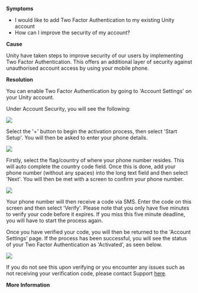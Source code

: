 

**Symptoms**


- I would like to add Two Factor Authentication to my existing Unity account
- How can I improve the security of my account?



**Cause**



Unity have taken steps to improve security of our users by implementing Two Factor Authentication. This offers an additional layer of security against unauthorised account access by using your mobile phone.



**Resolution**



You can enable Two Factor Authentication by going to 'Account Settings' on your Unity account.



Under Account Security, you will see the following:



![](/hc/en-us/article_attachments/204006943/Screen_Shot_2016-05-13_at_10.01.25.png)



Select the '+' button to begin the activation process, then select 'Start Setup'. You will then be asked to enter your phone details.



![](/hc/en-us/article_attachments/203796616/Screen_Shot_2016-05-13_at_10.06.29.png)



Firstly, select the flag/country of where your phone number resides. This will auto complete the country code field. Once this is done, add your phone number (without any spaces) into the long text field and then select 'Next'. You will then be met with a screen to confirm your phone number.



![](/hc/en-us/article_attachments/203796646/Screen_Shot_2016-05-13_at_10.11.06.png)



Your phone number will then receive a code via SMS. Enter the code on this screen and then select 'Verify'. Please note that you only have five minutes to verify your code before it expires. If you miss this five minute deadline, you will have to start the process again.



Once you have verified your code, you will then be returned to the 'Account Settings' page. If the process has been successful, you will see the status of your Two Factor Authentication as 'Activated', as seen below.



![](/hc/en-us/article_attachments/204007033/Screen_Shot_2016-05-13_at_10.14.32.png)







If you do not see this upon verifying or you encounter any issues such as not receiving your verification code, please contact Support [here](/hc/en-us/requests/new).



**More Information**





